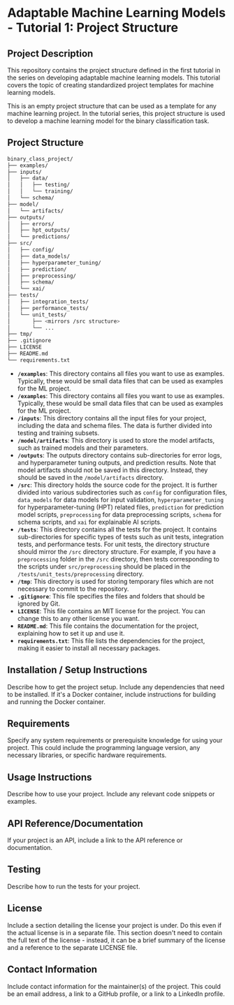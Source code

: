 # Adaptable Machine Learning Models - Tutorial 1: Project Structure

## Project Description

This repository contains the project structure defined in the first tutorial in the series on developing adaptable machine learning models. This tutorial covers the topic of creating standardized project templates for machine learning models.

This is an empty project structure that can be used as a template for any machine learning project. In the tutorial series, this project structure is used to develop a machine learning model for the binary classification task.

## Project Structure

```bash
binary_class_project/
├── examples/
├── inputs/
│   ├── data/
│   │   ├── testing/
│   │   └── training/
│   └── schema/
├── model/
│   └── artifacts/
├── outputs/
│   ├── errors/
│   ├── hpt_outputs/
│   └── predictions/
├── src/
│   ├── config/
│   ├── data_models/
│   ├── hyperparameter_tuning/
│   ├── prediction/
│   ├── preprocessing/
│   ├── schema/
│   └── xai/
├── tests/
│   ├── integration_tests/
│   ├── performance_tests/
│   └── unit_tests/
│       ├── <mirrors /src structure>
│       └── ...
├── tmp/
├── .gitignore
├── LICENSE
├── README.md
└── requirements.txt
```

- **`/examples`**: This directory contains all files you want to use as examples. Typically, these would be small data files that can be used as examples for the ML project.
- **`/examples`**: This directory contains all files you want to use as examples. Typically, these would be small data files that can be used as examples for the ML project.
- **`/inputs`**: This directory contains all the input files for your project, including the data and schema files. The data is further divided into testing and training subsets.
- **`/model/artifacts`**: This directory is used to store the model artifacts, such as trained models and their parameters.
- **`/outputs`**: The outputs directory contains sub-directories for error logs, and hyperparameter tuning outputs, and prediction results. Note that model artifacts should not be saved in this directory. Instead, they should be saved in the `/model/artifacts` directory.
- **`/src`**: This directory holds the source code for the project. It is further divided into various subdirectories such as `config` for configuration files, `data_models` for data models for input validation, `hyperparameter_tuning` for hyperparameter-tuning (HPT) related files, `prediction` for prediction model scripts, `preprocessing` for data preprocessing scripts, `schema` for schema scripts, and `xai` for explainable AI scripts.
- **`/tests`**: This directory contains all the tests for the project. It contains sub-directories for specific types of tests such as unit tests, integration tests, and performance tests. For unit tests, the directory structure should mirror the `/src` directory structure. For example, if you have a `preprocessing` folder in the `/src` directory, then tests corresponding to the scripts under `src/preprocessing` should be placed in the `/tests/unit_tests/preprocessing` directory.
- **`/tmp`**: This directory is used for storing temporary files which are not necessary to commit to the repository.
- **`.gitignore`**: This file specifies the files and folders that should be ignored by Git.
- **`LICENSE`**: This file contains an MIT license for the project. You can change this to any other license you want.
- **`README.md`**: This file contains the documentation for the project, explaining how to set it up and use it.
- **`requirements.txt`**: This file lists the dependencies for the project, making it easier to install all necessary packages.

## Installation / Setup Instructions

Describe how to get the project setup. Include any dependencies that need to be installed. If it's a Docker container, include instructions for building and running the Docker container.

## Requirements

Specify any system requirements or prerequisite knowledge for using your project. This could include the programming language version, any necessary libraries, or specific hardware requirements.

## Usage Instructions

Describe how to use your project. Include any relevant code snippets or examples.

## API Reference/Documentation

If your project is an API, include a link to the API reference or documentation.

## Testing

Describe how to run the tests for your project.

## License

Include a section detailing the license your project is under. Do this even if the actual license is in a separate file. This section doesn't need to contain the full text of the license - instead, it can be a brief summary of the license and a reference to the separate LICENSE file.

## Contact Information

Include contact information for the maintainer(s) of the project. This could be an email address, a link to a GitHub profile, or a link to a LinkedIn profile.
